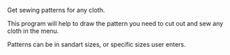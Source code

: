 Get sewing patterns for any cloth.

This program will help to draw the pattern you need to cut out and sew any cloth in the menu.

Patterns can be in sandart sizes, or specific sizes user enters.
